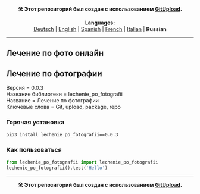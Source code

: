 <p align="center"><b>🛠️ Этот репозиторий был создан с использованием <a href="https://gitupload.com">GitUpload</a>.</b></p>

<p align="center"><b>Languages:</b><br /><a href="https://github.com/markolofsen/lechenie_po_fotografii/blob/master/README_de.md">Deutsch</a> | <a href="https://github.com/markolofsen/lechenie_po_fotografii/blob/master/README.md">English</a> | <a href="https://github.com/markolofsen/lechenie_po_fotografii/blob/master/README_es.md">Spanish</a> | <a href="https://github.com/markolofsen/lechenie_po_fotografii/blob/master/README_fr.md">French</a> | <a href="https://github.com/markolofsen/lechenie_po_fotografii/blob/master/README_it.md">Italian</a> | <b>Russian</b></p>

---

## Лечение по фото онлайн
## Лечение по фотографии


Версия = 0.0.3 <br />
Название библиотеки = lechenie_po_fotografii <br />
Название = Лечение по фотографии <br />
Ключевые слова = Git,  upload,  package,  repo <br />

### Горячая установка

```sh
pip3 install lechenie_po_fotografii==0.0.3
```


### Как пользоваться

```python
from lechenie_po_fotografii import lechenie_po_fotografii
lechenie_po_fotografii().test('Hello')
```



---

<p align="center"><b>🛠️ Этот репозиторий был создан с использованием <a href="https://gitupload.com">GitUpload</a>.</b></p>